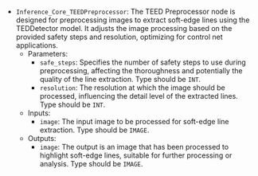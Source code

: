 - `Inference_Core_TEEDPreprocessor`: The TEED Preprocessor node is designed for preprocessing images to extract soft-edge lines using the TEDDetector model. It adjusts the image processing based on the provided safety steps and resolution, optimizing for control net applications.
    - Parameters:
        - `safe_steps`: Specifies the number of safety steps to use during preprocessing, affecting the thoroughness and potentially the quality of the line extraction. Type should be `INT`.
        - `resolution`: The resolution at which the image should be processed, influencing the detail level of the extracted lines. Type should be `INT`.
    - Inputs:
        - `image`: The input image to be processed for soft-edge line extraction. Type should be `IMAGE`.
    - Outputs:
        - `image`: The output is an image that has been processed to highlight soft-edge lines, suitable for further processing or analysis. Type should be `IMAGE`.
